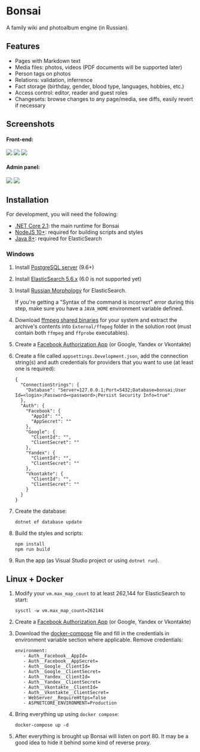 # Bonsai

A family wiki and photoalbum engine (in Russian).

## Features

* Pages with Markdown text
* Media files: photos, videos (PDF documents will be supported later)
* Person tags on photos
* Relations: validation, inferrence
* Fact storage (birthday, gender, blood type, languages, hobbies, etc.)
* Access control: editor, reader and guest roles
* Changesets: browse changes to any page/media, see diffs, easily revert if necessary

## Screenshots

#### Front-end:

<a href="https://user-images.githubusercontent.com/604496/46574247-037d4f00-c9a9-11e8-8585-0d574dda2600.png"><img src="https://user-images.githubusercontent.com/604496/46574252-1859e280-c9a9-11e8-821f-daeaaac7de3f.png" /></a>
<a href="https://user-images.githubusercontent.com/604496/46574259-2c054900-c9a9-11e8-8ecc-ca542053f665.png"><img src="https://user-images.githubusercontent.com/604496/46574288-9a4a0b80-c9a9-11e8-8373-2a7d3e00289c.png" /></a>
<a href="https://user-images.githubusercontent.com/604496/46574262-31629380-c9a9-11e8-9ea6-18fbe63f239f.png"><img src="https://user-images.githubusercontent.com/604496/46574291-9f0ebf80-c9a9-11e8-8656-8a54dd2f2be7.png" /></a>

#### Admin panel:

<a href="https://user-images.githubusercontent.com/604496/46574266-3f181900-c9a9-11e8-828d-9d9a5db25acb.png"><img src="https://user-images.githubusercontent.com/604496/46574292-a209b000-c9a9-11e8-8193-cd99fc1f5f91.png" /></a>
<a href="https://user-images.githubusercontent.com/604496/46574268-43443680-c9a9-11e8-974f-f8a60fbeaa74.png"><img src="https://user-images.githubusercontent.com/604496/46574297-a504a080-c9a9-11e8-8612-d3e5cd1592a4.png" /></a>

## Installation

For development, you will need the following:

* [.NET Core 2.1](https://dotnet.microsoft.com/download/dotnet-core/2.1): the main runtime for Bonsai
* [NodeJS 10+](https://nodejs.org/en/): required for building scripts and styles
* [Java 8+](https://java.com/en/download/windows-64bit.jsp): required for ElasticSearch

### Windows
1. Install [PostgreSQL server](https://www.openscg.com/bigsql/postgresql/installers.jsp/) (9.6+)
2. Install [ElasticSearch 5.6.x](https://www.elastic.co/downloads/past-releases) (6.0 is not supported yet)
3. Install [Russian Morphology](https://github.com/imotov/elasticsearch-analysis-morphology) for ElasticSearch.
   
   If you're getting a "Syntax of the command is incorrect" error during this step, make sure you have a `JAVA_HOME` environment variable defined.
4. Download [ffmpeg shared binaries](https://ffmpeg.zeranoe.com/builds/) for your system and extract the archive's contents into `External/ffmpeg` folder in the solution root (must contain both `ffmpeg` and `ffprobe` executables).
5. Create a [Facebook Authorization App](https://docs.microsoft.com/en-us/aspnet/core/security/authentication/social/facebook-logins?view=aspnetcore-2.1&tabs=aspnetcore2x) (or Google, Yandex or Vkontakte)
6. Create a file called `appsettings.Development.json`, add the connection string(s) and auth credentials for providers that you want to use (at least one is required):

    ```
    {
      "ConnectionStrings": {
        "Database": "Server=127.0.0.1;Port=5432;Database=bonsai;User Id=<login>;Password=<password>;Persist Security Info=true"
      },
      "Auth": {
        "Facebook": {
          "AppId": "",
          "AppSecret": "" 
        },
        "Google": {
          "ClientId": "",
          "ClientSecret": "" 
        },
		"Yandex": {
          "ClientId": "",
          "ClientSecret": "" 
        },
		"Vkontakte": {
          "ClientId": "",
          "ClientSecret": "" 
        }
      } 
    }
    ```
	
    
7. Create the database:

    ```
    dotnet ef database update
    ```
8. Build the styles and scripts:

    ```
    npm install
    npm run build
    ```
9. Run the app (as Visual Studio project or using `dotnet run`).

## Linux + Docker
1. Modify your `vm.max_map_count` to at least 262,144 for ElasticSearch to start:

    ```
    sysctl -w vm.max_map_count=262144
    ```

2. Create a [Facebook Authorization App](https://docs.microsoft.com/en-us/aspnet/core/security/authentication/social/facebook-logins?view=aspnetcore-2.1&tabs=aspnetcore2x) (or Google, Yandex or Vkontakte)
3. Download the [docker-compose](docker-compose.yml) file and fill in the credentials in environment variable section where applicable. Remove credentials:

   ```
   environment:
      - Auth__Facebook__AppId=
      - Auth__Facebook__AppSecret=
      - Auth__Google__ClientId=
      - Auth__Google__ClientSecret=
	  - Auth__Yandex__ClientId=
      - Auth__Yandex__ClientSecret=
	  - Auth__Vkontakte__ClientId=
      - Auth__Vkontakte__ClientSecret=
      - WebServer__RequireHttps=false
      - ASPNETCORE_ENVIRONMENT=Production
   ```
   
4. Bring everything up using `docker compose`:
   ```
   docker-compose up -d
   ```
5. After everything is brought up Bonsai will listen on port 80. It may be a good idea to hide it behind some kind of reverse proxy.